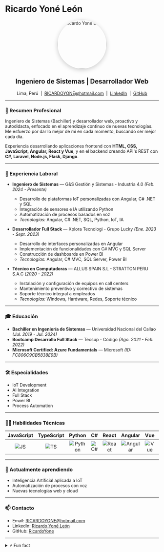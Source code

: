 # Ricardo Yoné León

<div align="center">
  <img src="https://media.licdn.com/dms/image/v2/D4E03AQGgc2-bWapRmg/profile-displayphoto-shrink_800_800/B4EZVOnI_4GwAc-/0/1740780638549?e=1758153600&v=beta&t=0wBrUrPixU7Yg-KakH_PGLVCog4Vd2xnMWRcZygfLDQ" alt="Ricardo Yoné León" width="160" style="border-radius:50%;box-shadow:0 4px 16px #0003;" />
  
  <h2>Ingeniero de Sistemas | Desarrollador Web</h2>
  <p>Lima, Perú &nbsp;|&nbsp; <a href="mailto:RICARDOYONE@hotmail.com">RICARDOYONE@hotmail.com</a> &nbsp;|&nbsp; <a href="https://www.linkedin.com/in/ricardo-yon%C3%A9-le%C3%B3n-688762225/">LinkedIn</a> &nbsp;|&nbsp; <a href="https://github.com/RicardoYone">GitHub</a></p>
</div>

---

### 🚀 Resumen Profesional

Ingeniero de Sistemas (Bachiller) y desarrollador web, proactivo y autodidacta, enfocado en el aprendizaje continuo de nuevas tecnologías. Me esfuerzo por dar lo mejor de mí en cada momento, buscando ser mejor cada día.

Experiencia desarrollando aplicaciones frontend con **HTML, CSS, JavaScript, Angular, React y Vue**, y en el backend creando API's REST con **C#, Laravel, Node.js, Flask, Django**.

---

### 💼 Experiencia Laboral

- **Ingeniero de Sistemas** — G&S Gestión y Sistemas - Industria 4.0 _(Feb. 2024 - Presente)_

  - Desarrollo de plataformas IoT personalizadas con Angular, C# .NET y SQL
  - Integración de sensores e IA utilizando Python
  - Automatización de procesos basados en voz
  - _Tecnologías:_ Angular, C# .NET, SQL, Python, IoT, IA

- **Desarrollador Full Stack** — Xplora Tecnologi - Grupo Lucky _(Ene. 2023 - Sept. 2023)_

  - Desarrollo de interfaces personalizadas en Angular
  - Implementación de funcionalidades con C# MVC y SQL Server
  - Construcción de dashboards en Power BI
  - _Tecnologías:_ Angular, C# MVC, SQL Server, Power BI

- **Técnico en Computadoras** — ALLUS SPAIN S.L - STRATTON PERU S.A.C _(2020 - 2022)_
  - Instalación y configuración de equipos en call centers
  - Mantenimiento preventivo y correctivo de sistemas
  - Soporte técnico integral a empleados
  - _Tecnologías:_ Windows, Hardware, Redes, Soporte técnico

---

### 🎓 Educación

- **Bachiller en Ingeniería de Sistemas** — Universidad Nacional del Callao _(Jul. 2019 - Jul. 2024)_
- **Bootcamp Desarrollo Full Stack** — Tecsup - Código _(Ago. 2021 - Feb. 2022)_
- **Microsoft Certified: Azure Fundamentals** — Microsoft _(ID: FC806C9CB5838E9B)_

---

### 🛠️ Especialidades

- IoT Development
- AI Integration
- Full Stack
- Power BI
- Process Automation

---

### 🧑‍💻 Habilidades Técnicas

<div align="center">

|                                            JavaScript                                             |                                            TypeScript                                             |                                            Python                                             |                                            C#                                            |                                           React                                            |                                             Angular                                              |                                           Vue                                           |                                            Django                                             |                                             Laravel                                              |                                           .NET                                            |                                             SQL                                             |                                           MySQL                                            |                                                PostgreSQL                                                 |                                                Azure                                                |                                         Git                                          |                                            GitHub                                             |
| :-----------------------------------------------------------------------------------------------: | :-----------------------------------------------------------------------------------------------: | :-------------------------------------------------------------------------------------------: | :--------------------------------------------------------------------------------------: | :----------------------------------------------------------------------------------------: | :----------------------------------------------------------------------------------------------: | :-------------------------------------------------------------------------------------: | :-------------------------------------------------------------------------------------------: | :----------------------------------------------------------------------------------------------: | :---------------------------------------------------------------------------------------: | :-----------------------------------------------------------------------------------------: | :----------------------------------------------------------------------------------------: | :-------------------------------------------------------------------------------------------------------: | :-------------------------------------------------------------------------------------------------: | :----------------------------------------------------------------------------------: | :-------------------------------------------------------------------------------------------: |
| ![JS](https://img.shields.io/badge/-JavaScript-F7DF1E?logo=javascript&logoColor=black&style=flat) | ![TS](https://img.shields.io/badge/-TypeScript-3178C6?logo=typescript&logoColor=white&style=flat) | ![Python](https://img.shields.io/badge/-Python-3776AB?logo=python&logoColor=white&style=flat) | ![C#](https://img.shields.io/badge/-C%23-239120?logo=c-sharp&logoColor=white&style=flat) | ![React](https://img.shields.io/badge/-React-61DAFB?logo=react&logoColor=black&style=flat) | ![Angular](https://img.shields.io/badge/-Angular-DD0031?logo=angular&logoColor=white&style=flat) | ![Vue](https://img.shields.io/badge/-Vue-4FC08D?logo=vue.js&logoColor=white&style=flat) | ![Django](https://img.shields.io/badge/-Django-092E20?logo=django&logoColor=white&style=flat) | ![Laravel](https://img.shields.io/badge/-Laravel-FF2D20?logo=laravel&logoColor=white&style=flat) | ![.NET](https://img.shields.io/badge/-.NET-512BD4?logo=dotnet&logoColor=white&style=flat) | ![SQL](https://img.shields.io/badge/-SQL-4479A1?logo=postgresql&logoColor=white&style=flat) | ![MySQL](https://img.shields.io/badge/-MySQL-4479A1?logo=mysql&logoColor=white&style=flat) | ![PostgreSQL](https://img.shields.io/badge/-PostgreSQL-336791?logo=postgresql&logoColor=white&style=flat) | ![Azure](https://img.shields.io/badge/-Azure-0078D4?logo=microsoftazure&logoColor=white&style=flat) | ![Git](https://img.shields.io/badge/-Git-F05032?logo=git&logoColor=white&style=flat) | ![GitHub](https://img.shields.io/badge/-GitHub-181717?logo=github&logoColor=white&style=flat) |

</div>

---

### 🌱 Actualmente aprendiendo

- Inteligencia Artificial aplicada a IoT
- Automatización de procesos con voz
- Nuevas tecnologías web y cloud

---

### 📫 Contacto

- Email: [RICARDOYONE@hotmail.com](mailto:RICARDOYONE@hotmail.com)
- LinkedIn: [Ricardo Yoné León](https://www.linkedin.com/in/ricardo-yon%C3%A9-le%C3%B3n-688762225/)
- GitHub: [RicardoYone](https://github.com/RicardoYone)

---

<details>
  <summary>⚡ Fun fact</summary>
  <blockquote>
    ¡Siempre busco aprender algo nuevo cada día y compartirlo con mi equipo!
  </blockquote>
</details>

